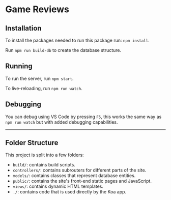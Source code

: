 # Game Reviews

## Installation

To install the packages needed to run this package run: `npm install`.

Run `npm run build-db` to create the database structure.

## Running

To run the server, run `npm start`.

To live-reloading, run `npm run watch`.

## Debugging

You can debug using VS Code by pressing `F5`, this works the same way as `npm run watch` but with added debugging capabilities.

---

## Folder Structure

This project is split into a few folders:

- `build/`: contains build scripts.
- `controllers/`: contains subrouters for different parts of the site.
- `models/`: contains classes that represent database entities.
- `public/`: contains the site's front-end static pages and JavaScript.
- `views/`: contains dynamic HTML templates.
- `./`: contains code that is used directly by the Koa app.